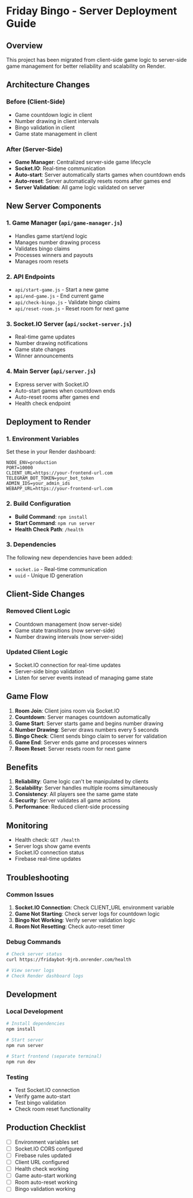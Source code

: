 # Friday Bingo - Server Deployment Guide

## Overview

This project has been migrated from client-side game logic to server-side game management for better reliability and scalability on Render.

## Architecture Changes

### Before (Client-Side)
- Game countdown logic in client
- Number drawing in client intervals
- Bingo validation in client
- Game state management in client

### After (Server-Side)
- **Game Manager**: Centralized server-side game lifecycle
- **Socket.IO**: Real-time communication
- **Auto-start**: Server automatically starts games when countdown ends
- **Auto-reset**: Server automatically resets rooms after games end
- **Server Validation**: All game logic validated on server

## New Server Components

### 1. Game Manager (`api/game-manager.js`)
- Handles game start/end logic
- Manages number drawing process
- Validates bingo claims
- Processes winners and payouts
- Manages room resets

### 2. API Endpoints
- `api/start-game.js` - Start a new game
- `api/end-game.js` - End current game
- `api/check-bingo.js` - Validate bingo claims
- `api/reset-room.js` - Reset room for next game

### 3. Socket.IO Server (`api/socket-server.js`)
- Real-time game updates
- Number drawing notifications
- Game state changes
- Winner announcements

### 4. Main Server (`api/server.js`)
- Express server with Socket.IO
- Auto-start games when countdown ends
- Auto-reset rooms after games end
- Health check endpoint

## Deployment to Render

### 1. Environment Variables
Set these in your Render dashboard:

```
NODE_ENV=production
PORT=10000
CLIENT_URL=https://your-frontend-url.com
TELEGRAM_BOT_TOKEN=your_bot_token
ADMIN_IDS=your_admin_ids
WEBAPP_URL=https://your-frontend-url.com
```

### 2. Build Configuration
- **Build Command**: `npm install`
- **Start Command**: `npm run server`
- **Health Check Path**: `/health`

### 3. Dependencies
The following new dependencies have been added:
- `socket.io` - Real-time communication
- `uuid` - Unique ID generation

## Client-Side Changes

### Removed Client Logic
- Countdown management (now server-side)
- Game state transitions (now server-side)
- Number drawing intervals (now server-side)

### Updated Client Logic
- Socket.IO connection for real-time updates
- Server-side bingo validation
- Listen for server events instead of managing game state

## Game Flow

1. **Room Join**: Client joins room via Socket.IO
2. **Countdown**: Server manages countdown automatically
3. **Game Start**: Server starts game and begins number drawing
4. **Number Drawing**: Server draws numbers every 5 seconds
5. **Bingo Check**: Client sends bingo claim to server for validation
6. **Game End**: Server ends game and processes winners
7. **Room Reset**: Server resets room for next game

## Benefits

1. **Reliability**: Game logic can't be manipulated by clients
2. **Scalability**: Server handles multiple rooms simultaneously
3. **Consistency**: All players see the same game state
4. **Security**: Server validates all game actions
5. **Performance**: Reduced client-side processing

## Monitoring

- Health check: `GET /health`
- Server logs show game events
- Socket.IO connection status
- Firebase real-time updates

## Troubleshooting

### Common Issues
1. **Socket.IO Connection**: Check CLIENT_URL environment variable
2. **Game Not Starting**: Check server logs for countdown logic
3. **Bingo Not Working**: Verify server validation logic
4. **Room Not Resetting**: Check auto-reset timer

### Debug Commands
```bash
# Check server status
curl https://fridaybot-9jrb.onrender.com/health

# View server logs
# Check Render dashboard logs
```

## Development

### Local Development
```bash
# Install dependencies
npm install

# Start server
npm run server

# Start frontend (separate terminal)
npm run dev
```

### Testing
- Test Socket.IO connection
- Verify game auto-start
- Test bingo validation
- Check room reset functionality

## Production Checklist

- [ ] Environment variables set
- [ ] Socket.IO CORS configured
- [ ] Firebase rules updated
- [ ] Client URL configured
- [ ] Health check working
- [ ] Game auto-start working
- [ ] Room auto-reset working
- [ ] Bingo validation working
